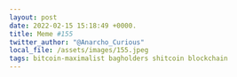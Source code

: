 ```yaml
---
layout: post
date: 2022-02-15 15:18:49 +0000.
title: Meme #155
twitter_author: "@Anarcho_Curious"
local_file: /assets/images/155.jpeg
tags: bitcoin-maximalist bagholders shitcoin blockchain
---
```

